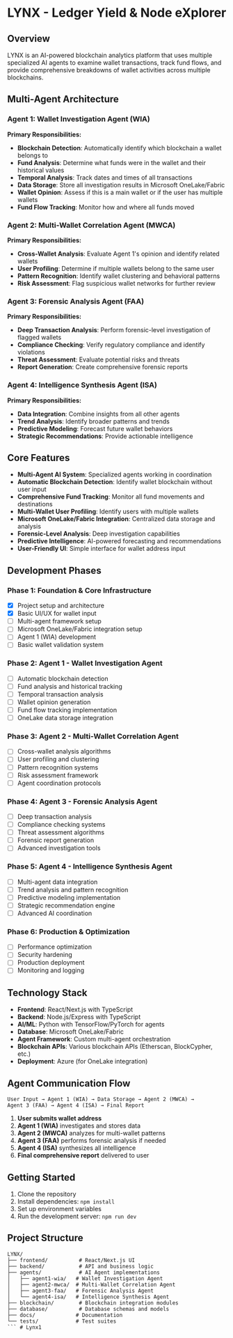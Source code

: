 # LYNX - Ledger Yield & Node eXplorer

## Overview
LYNX is an AI-powered blockchain analytics platform that uses multiple specialized AI agents to examine wallet transactions, track fund flows, and provide comprehensive breakdowns of wallet activities across multiple blockchains.

## Multi-Agent Architecture

### Agent 1: Wallet Investigation Agent (WIA)
**Primary Responsibilities:**
- **Blockchain Detection**: Automatically identify which blockchain a wallet belongs to
- **Fund Analysis**: Determine what funds were in the wallet and their historical values
- **Temporal Analysis**: Track dates and times of all transactions
- **Data Storage**: Store all investigation results in Microsoft OneLake/Fabric
- **Wallet Opinion**: Assess if this is a main wallet or if the user has multiple wallets
- **Fund Flow Tracking**: Monitor how and where all funds moved

### Agent 2: Multi-Wallet Correlation Agent (MWCA)
**Primary Responsibilities:**
- **Cross-Wallet Analysis**: Evaluate Agent 1's opinion and identify related wallets
- **User Profiling**: Determine if multiple wallets belong to the same user
- **Pattern Recognition**: Identify wallet clustering and behavioral patterns
- **Risk Assessment**: Flag suspicious wallet networks for further review

### Agent 3: Forensic Analysis Agent (FAA)
**Primary Responsibilities:**
- **Deep Transaction Analysis**: Perform forensic-level investigation of flagged wallets
- **Compliance Checking**: Verify regulatory compliance and identify violations
- **Threat Assessment**: Evaluate potential risks and threats
- **Report Generation**: Create comprehensive forensic reports

### Agent 4: Intelligence Synthesis Agent (ISA)
**Primary Responsibilities:**
- **Data Integration**: Combine insights from all other agents
- **Trend Analysis**: Identify broader patterns and trends
- **Predictive Modeling**: Forecast future wallet behaviors
- **Strategic Recommendations**: Provide actionable intelligence

## Core Features
- **Multi-Agent AI System**: Specialized agents working in coordination
- **Automatic Blockchain Detection**: Identify wallet blockchain without user input
- **Comprehensive Fund Tracking**: Monitor all fund movements and destinations
- **Multi-Wallet User Profiling**: Identify users with multiple wallets
- **Microsoft OneLake/Fabric Integration**: Centralized data storage and analysis
- **Forensic-Level Analysis**: Deep investigation capabilities
- **Predictive Intelligence**: AI-powered forecasting and recommendations
- **User-Friendly UI**: Simple interface for wallet address input

## Development Phases

### Phase 1: Foundation & Core Infrastructure
- [x] Project setup and architecture
- [x] Basic UI/UX for wallet input
- [ ] Multi-agent framework setup
- [ ] Microsoft OneLake/Fabric integration setup
- [ ] Agent 1 (WIA) development
- [ ] Basic wallet validation system

### Phase 2: Agent 1 - Wallet Investigation Agent
- [ ] Automatic blockchain detection
- [ ] Fund analysis and historical tracking
- [ ] Temporal transaction analysis
- [ ] Wallet opinion generation
- [ ] Fund flow tracking implementation
- [ ] OneLake data storage integration

### Phase 3: Agent 2 - Multi-Wallet Correlation Agent
- [ ] Cross-wallet analysis algorithms
- [ ] User profiling and clustering
- [ ] Pattern recognition systems
- [ ] Risk assessment framework
- [ ] Agent coordination protocols

### Phase 4: Agent 3 - Forensic Analysis Agent
- [ ] Deep transaction analysis
- [ ] Compliance checking systems
- [ ] Threat assessment algorithms
- [ ] Forensic report generation
- [ ] Advanced investigation tools

### Phase 5: Agent 4 - Intelligence Synthesis Agent
- [ ] Multi-agent data integration
- [ ] Trend analysis and pattern recognition
- [ ] Predictive modeling implementation
- [ ] Strategic recommendation engine
- [ ] Advanced AI coordination

### Phase 6: Production & Optimization
- [ ] Performance optimization
- [ ] Security hardening
- [ ] Production deployment
- [ ] Monitoring and logging

## Technology Stack
- **Frontend**: React/Next.js with TypeScript
- **Backend**: Node.js/Express with TypeScript
- **AI/ML**: Python with TensorFlow/PyTorch for agents
- **Database**: Microsoft OneLake/Fabric
- **Agent Framework**: Custom multi-agent orchestration
- **Blockchain APIs**: Various blockchain APIs (Etherscan, BlockCypher, etc.)
- **Deployment**: Azure (for OneLake integration)

## Agent Communication Flow

```
User Input → Agent 1 (WIA) → Data Storage → Agent 2 (MWCA) → 
Agent 3 (FAA) → Agent 4 (ISA) → Final Report
```

1. **User submits wallet address**
2. **Agent 1 (WIA)** investigates and stores data
3. **Agent 2 (MWCA)** analyzes for multi-wallet patterns
4. **Agent 3 (FAA)** performs forensic analysis if needed
5. **Agent 4 (ISA)** synthesizes all intelligence
6. **Final comprehensive report** delivered to user

## Getting Started
1. Clone the repository
2. Install dependencies: `npm install`
3. Set up environment variables
4. Run the development server: `npm run dev`

## Project Structure
```
LYNX/
├── frontend/          # React/Next.js UI
├── backend/           # API and business logic
├── agents/            # AI Agent implementations
│   ├── agent1-wia/   # Wallet Investigation Agent
│   ├── agent2-mwca/  # Multi-Wallet Correlation Agent
│   ├── agent3-faa/   # Forensic Analysis Agent
│   └── agent4-isa/   # Intelligence Synthesis Agent
├── blockchain/        # Blockchain integration modules
├── database/          # Database schemas and models
├── docs/             # Documentation
└── tests/            # Test suites
``` #   L y n x 1  
 